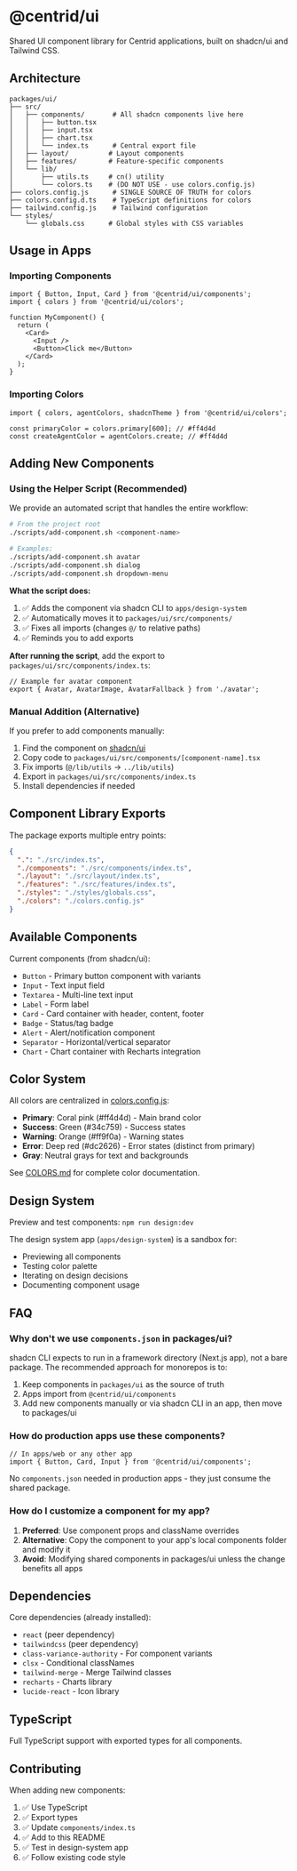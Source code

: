 # @centrid/ui

Shared UI component library for Centrid applications, built on shadcn/ui and Tailwind CSS.

## Architecture

```
packages/ui/
├── src/
│   ├── components/       # All shadcn components live here
│   │   ├── button.tsx
│   │   ├── input.tsx
│   │   ├── chart.tsx
│   │   └── index.ts      # Central export file
│   ├── layout/          # Layout components
│   ├── features/        # Feature-specific components
│   └── lib/
│       ├── utils.ts     # cn() utility
│       └── colors.ts    # (DO NOT USE - use colors.config.js)
├── colors.config.js      # SINGLE SOURCE OF TRUTH for colors
├── colors.config.d.ts    # TypeScript definitions for colors
├── tailwind.config.js    # Tailwind configuration
└── styles/
    └── globals.css      # Global styles with CSS variables
```

## Usage in Apps

### Importing Components

```tsx
import { Button, Input, Card } from '@centrid/ui/components';
import { colors } from '@centrid/ui/colors';

function MyComponent() {
  return (
    <Card>
      <Input />
      <Button>Click me</Button>
    </Card>
  );
}
```

### Importing Colors

```tsx
import { colors, agentColors, shadcnTheme } from '@centrid/ui/colors';

const primaryColor = colors.primary[600]; // #ff4d4d
const createAgentColor = agentColors.create; // #ff4d4d
```

## Adding New Components

### Using the Helper Script (Recommended)

We provide an automated script that handles the entire workflow:

```bash
# From the project root
./scripts/add-component.sh <component-name>

# Examples:
./scripts/add-component.sh avatar
./scripts/add-component.sh dialog
./scripts/add-component.sh dropdown-menu
```

**What the script does:**
1. ✅ Adds the component via shadcn CLI to `apps/design-system`
2. ✅ Automatically moves it to `packages/ui/src/components/`
3. ✅ Fixes all imports (changes `@/` to relative paths)
4. ✅ Reminds you to add exports

**After running the script**, add the export to `packages/ui/src/components/index.ts`:

```tsx
// Example for avatar component
export { Avatar, AvatarImage, AvatarFallback } from './avatar';
```

### Manual Addition (Alternative)

If you prefer to add components manually:

1. Find the component on [shadcn/ui](https://ui.shadcn.com/docs/components)
2. Copy code to `packages/ui/src/components/[component-name].tsx`
3. Fix imports (`@/lib/utils` → `../lib/utils`)
4. Export in `packages/ui/src/components/index.ts`
5. Install dependencies if needed

## Component Library Exports

The package exports multiple entry points:

```json
{
  ".": "./src/index.ts",
  "./components": "./src/components/index.ts",
  "./layout": "./src/layout/index.ts",
  "./features": "./src/features/index.ts",
  "./styles": "./styles/globals.css",
  "./colors": "./colors.config.js"
}
```

## Available Components

Current components (from shadcn/ui):
- `Button` - Primary button component with variants
- `Input` - Text input field
- `Textarea` - Multi-line text input
- `Label` - Form label
- `Card` - Card container with header, content, footer
- `Badge` - Status/tag badge
- `Alert` - Alert/notification component
- `Separator` - Horizontal/vertical separator
- `Chart` - Chart container with Recharts integration

## Color System

All colors are centralized in [colors.config.js](colors.config.js):

- **Primary**: Coral pink (#ff4d4d) - Main brand color
- **Success**: Green (#34c759) - Success states
- **Warning**: Orange (#ff9f0a) - Warning states
- **Error**: Deep red (#dc2626) - Error states (distinct from primary)
- **Gray**: Neutral grays for text and backgrounds

See [COLORS.md](COLORS.md) for complete color documentation.

## Design System

Preview and test components: `npm run design:dev`

The design system app (`apps/design-system`) is a sandbox for:
- Previewing all components
- Testing color palette
- Iterating on design decisions
- Documenting component usage

## FAQ

### Why don't we use `components.json` in packages/ui?

shadcn CLI expects to run in a framework directory (Next.js app), not a bare package. The recommended approach for monorepos is to:
1. Keep components in `packages/ui` as the source of truth
2. Apps import from `@centrid/ui/components`
3. Add new components manually or via shadcn CLI in an app, then move to packages/ui

### How do production apps use these components?

```tsx
// In apps/web or any other app
import { Button, Card, Input } from '@centrid/ui/components';
```

No `components.json` needed in production apps - they just consume the shared package.

### How do I customize a component for my app?

1. **Preferred**: Use component props and className overrides
2. **Alternative**: Copy the component to your app's local components folder and modify it
3. **Avoid**: Modifying shared components in packages/ui unless the change benefits all apps

## Dependencies

Core dependencies (already installed):
- `react` (peer dependency)
- `tailwindcss` (peer dependency)
- `class-variance-authority` - For component variants
- `clsx` - Conditional classNames
- `tailwind-merge` - Merge Tailwind classes
- `recharts` - Charts library
- `lucide-react` - Icon library

## TypeScript

Full TypeScript support with exported types for all components.

## Contributing

When adding new components:
1. ✅ Use TypeScript
2. ✅ Export types
3. ✅ Update `components/index.ts`
4. ✅ Add to this README
5. ✅ Test in design-system app
6. ✅ Follow existing code style
